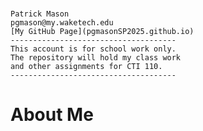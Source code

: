 #
	Patrick Mason  
	pgmason@my.waketech.edu  
	[My GitHub Page](pgmasonSP2025.github.io)  
	-------------------------------------  
	This account is for school work only.  
	The repository will hold my class work  
	and other assignments for CTI 110.    
	-------------------------------------

# **About Me**
